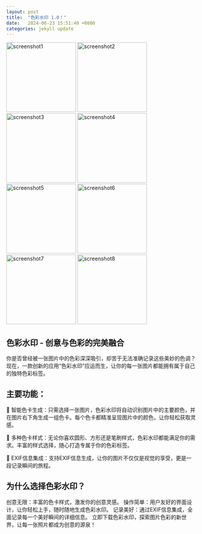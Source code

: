 ```yaml
---
layout: post
title:  "色彩水印 1.0！"
date:   2024-06-23 15:51:40 +0800
categories: jekyll update
---
```

<img src="{{ site.baseurl }}/assets/screenshot1.png" alt="screenshot1" width="185"/>
<img src="{{ site.baseurl }}/assets/screenshot2.png" alt="screenshot2" width="185"/>
<img src="{{ site.baseurl }}/assets/screenshot3.png" alt="screenshot3" width="185"/>
<img src="{{ site.baseurl }}/assets/screenshot4.png" alt="screenshot4" width="185"/>
<img src="{{ site.baseurl }}/assets/screenshot5.png" alt="screenshot5" width="185"/>
<img src="{{ site.baseurl }}/assets/screenshot6.png" alt="screenshot6" width="185"/>
<img src="{{ site.baseurl }}/assets/screenshot7.png" alt="screenshot7" width="185"/>
<img src="{{ site.baseurl }}/assets/screenshot8.png" alt="screenshot8" width="185"/>

## 色彩水印 - 创意与色彩的完美融合

你是否曾经被一张图片中的色彩深深吸引，却苦于无法准确记录这些美妙的色调？现在，一款创新的应用“色彩水印”应运而生，让你的每一张图片都能拥有属于自己的独特色彩标签。

## 主要功能：

🎨 智能色卡生成：只需选择一张图片，色彩水印将自动识别图片中的主要颜色，并在图片右下角生成一组色卡。每个色卡都精准呈现图片中的颜色，让你轻松获取灵感。

🌟 多种色卡样式：无论你喜欢圆形、方形还是笔刷样式，色彩水印都能满足你的需求。丰富的样式选择，随心打造专属于你的色彩标签。

📸 EXIF信息集成：支持EXIF信息生成，让你的图片不仅仅是视觉的享受，更是一段记录瞬间的旅程。

## 为什么选择色彩水印？

创意无限：丰富的色卡样式，激发你的创意灵感。
操作简单：用户友好的界面设计，让你轻松上手，随时随地生成色彩水印。
记录美好：通过EXIF信息集成，全面记录每一个美好瞬间的详细信息。
立即下载色彩水印，探索图片色彩的新世界，让每一张照片都成为创意的源泉！
